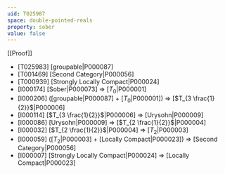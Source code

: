 ```yaml
---
uid: T025987
space: double-pointed-reals
property: sober
value: false
---
```

[[Proof]]

* [T025983] [groupable|P000087]
* [T001469] [Second Category|P000056]
* [T000939] [Strongly Locally Compact|P000024]
* [I000174] [Sober|P000073] => [$T_0$|P000001]
* [I000206] ([groupable|P000087] + [$T_0$|P000001]) => [$T_{3 \frac{1}{2}}$|P000006]
* [I000114] [$T_{3 \frac{1}{2}}$|P000006] => [Urysohn|P000009]
* [I000086] [Urysohn|P000009] => [$T_{2 \frac{1}{2}}$|P000004]
* [I000032] [$T_{2 \frac{1}{2}}$|P000004] => [$T_2$|P000003]
* [I000059] ([$T_2$|P000003] + [Locally Compact|P000023]) => [Second Category|P000056]
* [I000007] [Strongly Locally Compact|P000024] => [Locally Compact|P000023]

